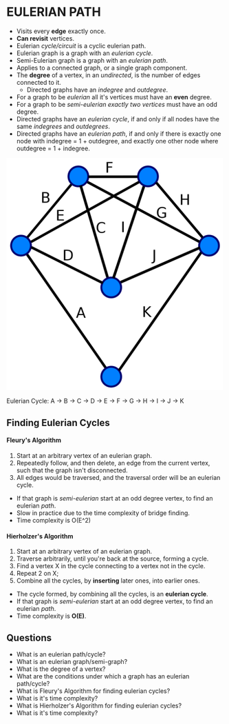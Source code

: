 EULERIAN PATH
==================================================
* Visits every **edge** exactly once.
* **Can revisit** vertices.
* Eulerian *cycle/circuit* is a cyclic eulerian path.
* Eulerian graph is a graph with an *eulerian cycle*.
* Semi-Eulerian graph is a graph with an *eulerian path*.
* Applies to a connected graph, or a single graph component.
* The **degree** of a vertex, in an *undirected*,
    is the number of edges connected to it.
    - Directed graphs have an *indegree* and *outdegree*.
* For a graph to be *eulerian* all it's vertices must have
    an **even** degree.
* For a graph to be *semi-eulerian* *exactly two vertices* must
    have an odd degree.
* Directed graphs have an *eulerian cycle*, if and only if all
    nodes have the same *indegrees* and *outdegrees*.
* Directed graphs have an *eulerian path*, if and only if
    there is exactly one node with indegree = 1 + outdegree,
    and exactly one other node where outdegree = 1 + indegree.

![Eulerian Graph](images/eulerian-graph.png)

Eulerian Cycle:
A -> B -> C -> D -> E -> F -> G -> H -> I -> J -> K

Finding Eulerian Cycles
-------------------------
#### Fleury's Algorithm
1. Start at an arbitrary vertex of an eulerian graph.
2. Repeatedly follow, and then delete, an edge from the current
    vertex, such that the graph isn't disconnected.
3. All edges would be traversed, and the traversal order will
    be an eulerian cycle.
* If that graph is *semi-eulerian* start at an odd degree vertex,
    to find an eulerian *path*.
* Slow in practice due to the time complexity of bridge finding.
* Time complexity is O(E^2)

#### Hierholzer's Algorithm
1. Start at an arbitrary vertex of an eulerian graph.
2. Traverse arbitrarily, until you're back at the source, forming a cycle.
3. Find a vertex X in the cycle connecting to a vertex not in the cycle.
4. Repeat 2 on X;
5. Combine all the cycles, by **inserting** later ones, into earlier ones.
* The cycle formed, by combining all the cycles, is an **eulerian cycle**.
* If that graph is *semi-eulerian* start at an odd degree vertex,
    to find an eulerian *path*.
* Time complexity is **O(E)**.

Questions
-------------------------
* What is an eulerian path/cycle?
* What is an eulerian graph/semi-graph?
* What is the degree of a vertex?
* What are the conditions under which a graph has an eulerian path/cycle?
* What is Fleury's Algorithm for finding eulerian cycles?
* What is it's time complexity?
* What is Hierholzer's Algorithm for finding eulerian cycles?
* What is it's time complexity?
